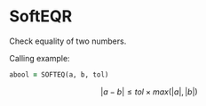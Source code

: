 # SoftEQR

Check equality of two numbers.

Calling example:

```fortran
abool = SOFTEQ(a, b, tol)
```

$$
\vert a - b \vert \le tol \times max(\vert a \vert, \vert b\vert)
$$
